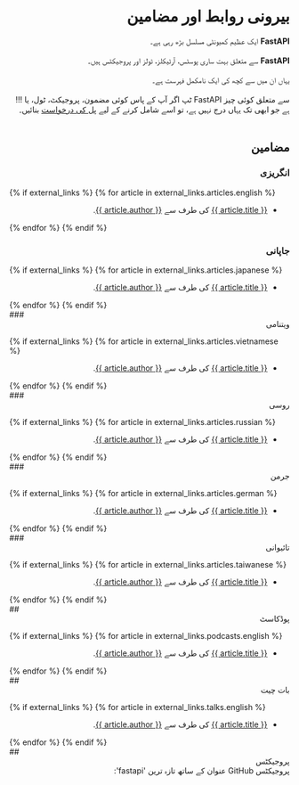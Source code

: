 # <div style="text-align: right;">بیرونی روابط اور مضامین</div>

<div style="direction: rtl;">
    <div style="direction: ltr; text-align: right;">
        ایک عظیم کمیونٹی مسلسل بڑھ رہی ہے۔ <span style="margin-right: 0;"><b>FastAPI</b></span>
    </div>
</div>
<br>
<div style="direction: rtl;">
    <div style="direction: ltr; text-align: right;">
    سے متعلق بہت ساری پوسٹس، آرٹیکلز، ٹولز اور پروجیکٹس ہیں۔  <span style="margin-right: 0;"><b>FastAPI</b></span>
    </div>
</div>
<br>
<div style="text-align: right;">
    یہاں ان میں سے کچھ کی ایک نامکمل فہرست ہے۔
</div>
<br>
<div style="text-align: right;">
    !!! ٹپ اگر آپ کے پاس کوئی مضمون، پروجیکٹ، ٹول، یا FastAPI سے متعلق کوئی چیز ہے جو ابھی تک یہاں درج نہیں ہے، تو اسے شامل کرنے کے لیے <a href="https://github.com/tiangolo/fastapi/edit/master/docs/en/data/external_links.yml" class="external-link" target="_blank"> پل کی درخواست</a> بنائیں۔
</div>
<br>

## <div style="text-align: right;">مضامین</div>

### <div style="text-align: right;">انگریزی</div>

{% if external_links %}
{% for article in external_links.articles.english %}
<ul style="direction: rtl;">
 <li><div style="text-align: right;"><a href="{{ article.link }}" class="external-link" target="_blank">{{ article.title }}</a> کی طرف سے <a href="{{ article.author_link }}" class="external-link" target="_blank">{{ article.author }}</a>.</li></div>
</ul>
{% endfor %}
{% endif %}
<br>

### <div style="text-align: right;">جاپانی</div>

{% if external_links %}
{% for article in external_links.articles.japanese %}

<ul style="direction: rtl;">
 <li><div style="text-align: right;"><a href="{{ article.link }}" class="external-link" target="_blank">{{ article.title }}</a> کی طرف سے <a href="{{ article.author_link }}" class="external-link" target="_blank">{{ article.author }}</a>.</li></div>
</ul>
{% endfor %}
{% endif %}

<br>
### <div style="text-align: right;">ویتنامی</div>

{% if external_links %}
{% for article in external_links.articles.vietnamese %}

<ul style="direction: rtl;">
 <li><div style="text-align: right;"><a href="{{ article.link }}" class="external-link" target="_blank">{{ article.title }}</a> کی طرف سے <a href="{{ article.author_link }}" class="external-link" target="_blank">{{ article.author }}</a>.</li></div>
</ul>
{% endfor %}
{% endif %}

<br>
### <div style="text-align: right;">روسی</div>

{% if external_links %}
{% for article in external_links.articles.russian %}

<ul style="direction: rtl;">
 <li><div style="text-align: right;"><a href="{{ article.link }}" class="external-link" target="_blank">{{ article.title }}</a> کی طرف سے <a href="{{ article.author_link }}" class="external-link" target="_blank">{{ article.author }}</a>.</li></div>
</ul>
{% endfor %}
{% endif %}

<br>
### <div style="text-align: right;">جرمن</div>

{% if external_links %}
{% for article in external_links.articles.german %}

<ul style="direction: rtl;">
 <li><div style="text-align: right;"><a href="{{ article.link }}" class="external-link" target="_blank">{{ article.title }}</a> کی طرف سے <a href="{{ article.author_link }}" class="external-link" target="_blank">{{ article.author }}</a>.</li></div>
</ul>
{% endfor %}
{% endif %}

<br>
### <div style="text-align: right;">تائیوانی</div>

{% if external_links %}
{% for article in external_links.articles.taiwanese %}

<ul style="direction: rtl;">
 <li><div style="text-align: right;"><a href="{{ article.link }}" class="external-link" target="_blank">{{ article.title }}</a> کی طرف سے <a href="{{ article.author_link }}" class="external-link" target="_blank">{{ article.author }}</a>.</li></div>
</ul>
{% endfor %}
{% endif %}

<br>
## <div style="text-align: right;">پوڈکاسٹ</div>

{% if external_links %}
{% for article in external_links.podcasts.english %}

<ul style="direction: rtl;">
 <li><div style="text-align: right;"><a href="{{ article.link }}" class="external-link" target="_blank">{{ article.title }}</a> کی طرف سے <a href="{{ article.author_link }}" class="external-link" target="_blank">{{ article.author }}</a>.</li></div>
</ul>
{% endfor %}
{% endif %}

<br>
## <div style="text-align: right;">بات چیت</div>

{% if external_links %}
{% for article in external_links.talks.english %}

<ul style="direction: rtl;">
 <li><div style="text-align: right;"><a href="{{ article.link }}" class="external-link" target="_blank">{{ article.title }}</a> کی طرف سے <a href="{{ article.author_link }}" class="external-link" target="_blank">{{ article.author }}</a>.</li></div>
</ul>
{% endfor %}
{% endif %}

<br>
## <div style="text-align: right;">پروجیکٹس</div>

<div style="text-align: right;">:'fastapi' عنوان کے ساتھ تازہ ترین GitHub پروجیکٹس</div>

<div class="github-topic-projects">
</div>

